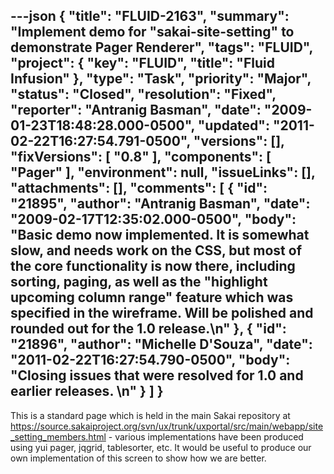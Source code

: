 ---json
{
  "title": "FLUID-2163",
  "summary": "Implement demo for \"sakai-site-setting\" to demonstrate Pager Renderer",
  "tags": "FLUID",
  "project": {
    "key": "FLUID",
    "title": "Fluid Infusion"
  },
  "type": "Task",
  "priority": "Major",
  "status": "Closed",
  "resolution": "Fixed",
  "reporter": "Antranig Basman",
  "date": "2009-01-23T18:48:28.000-0500",
  "updated": "2011-02-22T16:27:54.791-0500",
  "versions": [],
  "fixVersions": [
    "0.8"
  ],
  "components": [
    "Pager"
  ],
  "environment": null,
  "issueLinks": [],
  "attachments": [],
  "comments": [
    {
      "id": "21895",
      "author": "Antranig Basman",
      "date": "2009-02-17T12:35:02.000-0500",
      "body": "Basic demo now implemented. It is somewhat slow, and needs work on the CSS, but most of the core functionality is now there, including sorting, paging, as well as the \"highlight upcoming column range\" feature which was specified in the wireframe. Will be polished and rounded out for the 1.0 release.\n"
    },
    {
      "id": "21896",
      "author": "Michelle D'Souza",
      "date": "2011-02-22T16:27:54.790-0500",
      "body": "Closing issues that were resolved for 1.0 and earlier releases.&#x20;\n"
    }
  ]
}
---
This is a standard page which is held in the main Sakai repository at <https://source.sakaiproject.org/svn/ux/trunk/uxportal/src/main/webapp/site_setting_members.html> - various implementations have been produced using yui pager, jqgrid, tablesorter, etc. It would be useful to produce our own implementation of this screen to show how we are better.

        